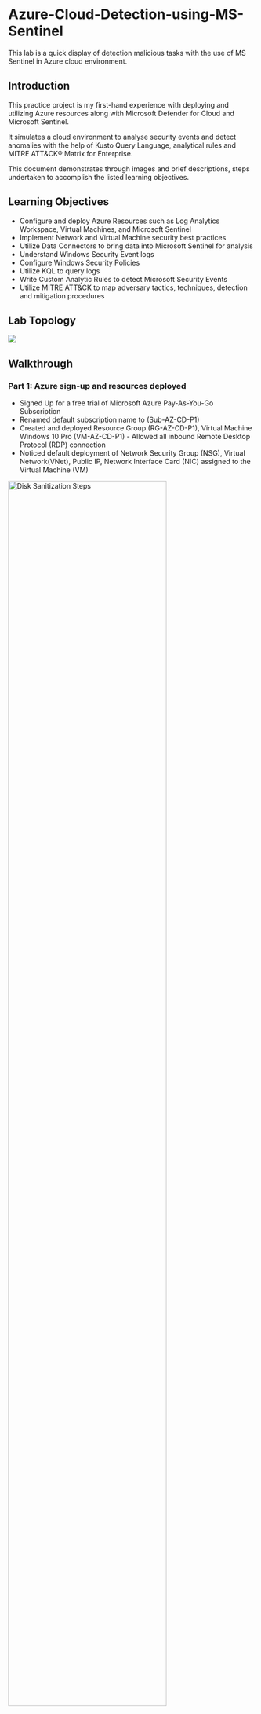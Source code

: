 # Azure-Cloud-Detection-using-MS-Sentinel
This lab is a quick display of detection malicious tasks with the use of MS Sentinel in Azure cloud environment.
<h2>Introduction</h2>

This practice project is my first-hand experience with deploying and utilizing Azure resources along with Microsoft Defender for Cloud and Microsoft Sentinel.

It simulates a cloud environment to analyse security events and detect anomalies with the help of Kusto Query Language, analytical rules and MITRE ATT&CK® Matrix for Enterprise.

This document demonstrates through images and brief descriptions, steps undertaken to accomplish the listed learning objectives. 
<br />


<h2>Learning Objectives</h2>

- Configure and deploy Azure Resources such as Log Analytics Workspace, Virtual Machines, and Microsoft Sentinel
- Implement Network and Virtual Machine security best practices
- Utilize Data Connectors to bring data into Microsoft Sentinel for analysis
- Understand Windows Security Event logs
- Configure Windows Security Policies
- Utilize KQL to query logs
- Write Custom Analytic Rules to detect Microsoft Security Events
- Utilize MITRE ATT&CK to map adversary tactics, techniques, detection and mitigation procedures


<h2>Lab Topology</h2>
<img src="Snapshots/Topology.PNG"/>

<h2>Walkthrough</h2>

<h3>Part 1: Azure sign-up and resources deployed</h3>

 - Signed Up for a free trial of Microsoft Azure Pay-As-You-Go Subscription
 - Renamed default subscription name to (Sub-AZ-CD-P1)
 - Created and deployed Resource Group (RG-AZ-CD-P1), Virtual Machine Windows 10 Pro (VM-AZ-CD-P1) - Allowed all inbound Remote Desktop Protocol (RDP) connection
 - Noticed default deployment of Network Security Group (NSG), Virtual Network(VNet), Public IP, Network Interface Card (NIC) assigned to the Virtual Machine (VM)

<img src="Snapshots/Window sign up and resources.png" height="80%" width="80%" alt="Disk Sanitization Steps" />
<h3>Part 2: Microsoft Defender for Cloud’s Just-In-Time (JIT) VM Access</h3>

 - In the VM > Network tab, besides the default inbound rules, the allowed RDP (default port 3389) inbound connection during VM configuration is dangerous as it is susceptible to brute-force or password spray attack
 - Thus, I locked down the RDP connection via JIT Access in Microsoft Defender for Cloud by enabling the enhanced security plan
 - Microsoft Defender for Cloud > Environment Settings > Enable All > Save

<img src="Snapshots/JIT not conf on VM.png" height="80%" width="80%" alt="Disk Sanitization Steps"/>

 - Next, selected VM > Connect > Enable JIT Access, to enable JIT Access to the VM and block any inbound RDP traffic to it
 - Resulting in VM > Networking > JIT Priority (Any-VM = Deny)
 - To connect to the VM from only my PC, I requested access via VM > Connect > MyIP (auto-detected) > Request Access
 
<img src="Snapshots/JIT conf on VM.png" height="80%" width="80%" alt="Disk Sanitization Steps"/>
<img src="Snapshots/JIT enabled with MY IP option.png" height="80%" width="80%" alt="Disk Sanitization Steps"/>

 - Resulting in approved access, VM > Networking > JIT Priority (MyIP-VM = Allow)
 - The access was granted as I am the default Global Admin for the Azure account
 
 
 <h3>Part 3: Log Analytics Workspace (LAW) and Microsoft Sentinel</h3>
 
 - Created LAW (LAW-AZ-CD-P1) to record all logs coming from the VM
 - Created Microsoft Sentinel and connect to LAW for real-time monitoring and analytics of security events

 - Microsoft Sentinel > Data Connectors > Windows Events via AMA > Data collection rule > RG-AZ-CD-P1 > All Security Events > Collect = Status Connected
 - The Data Connector helped collect all security events from the VM to stream it on Microsoft Sentinel
 
 <img src="Snapshots/Win data connector in sen.png" height="80%" width="80%" alt="Disk Sanitization Steps"/>

 <h3>Part 4: RDP and Event Viewer</h3>
 
 - Here, I remoted into the VM through my PC and viewed the VM’s Event Viewer to inspect the security logs’ properties
 - VM > Connect > MyIP
 - VM > Copy Public VM IP
 - PC > Remote Desktop Connection > Paste VM Public IP > Connect > Azure Admin Credentials > Yes > Connected
 - VM home page > Event Viewer > Windows Logs > Security > Event ID
 
 
 <h3>Part 5: Microsoft Sentinel’s in-built analytical rule template</h3>
 
 - I realised that if there were many data connectors connected to Microsoft Sentinel, it would be easier to view the log data in one place, and quickly query them using KQL in a customizable format
 - Microsoft Sentinel > Logs > KQL (Event ID 4624 + Project)
 
<img src="Snapshots/KQL query built-in rule.png" height="80%" width="80%" alt="Disk Sanitization Steps"/>
 
 - In order to only be alerted of certain events that might be meaningful to the environment, I made use of the pre-packaged Analytical Rule Template to generate an alert for investigating potential incidents and determine it to be either a true positive or false positive 
 <img src="Snapshots/FP or TP.webp" height="80%" width="80%" alt="Disk Sanitization Steps"/>

 - Microsoft Sentinel > Configure Analytics > Rule Templates > Excessive Windows Logon Failure > Create Rule
 - Also, chose the tactic based on MITRE ATT&CK framework (Credential Access) and Severity (Low)
 
<img src="Snapshots/KQL query built-in rule analytics.png" height="80%" width="80%" alt="Disk Sanitization Steps"/>

<img src="Snapshots/Rule for excessive login enabled.png" height="80%" width="80%" alt="Disk Sanitization Steps"/>

 <h3>Part 6: Local Security Policy, Scheduled Task and Event Viewer</h3>
 
 - First, I configured the Other Object Access Event in the Local Security Policy of the VM as it is not logged by default in the Event Viewer
 - Audit Other Object Access Events - This policy setting allows you to audit events generated by the management of task scheduler jobs
 - VM Windows Start > Local Security Policy > Advanced Audit Policy Configuration > Object Access > Audit Other Object Access Events > Configure both Success+Failure > OK
 
 <img src="Snapshots/Local security policy audit policy.png" height="80%" width="80%" alt="Disk Sanitization Steps"/>

 - Next, I created a new task to trigger on schedule which launched the Internet Explorer browser in action every time the task runs
 - VM home page > Task Scheduler > Create Task (Trigger+Action) = Open Internet Explorer browser
 
<img src="Snapshots/Task scheduler fr 1 st time.png" height="80%" width="80%" alt="Disk Sanitization Steps"/>
<img src="Snapshots/Task scheduler fr 1 st time with action.png" height="80%" width="80%" alt="Disk Sanitization Steps"/>
 
 - The Event Viewer immediately lists the new scheduled task with Event ID 4698 and the update to the same with Event ID 4702 
 - VM home page > Event Viewer > Event ID 4698 (Other Object Access Events)
 
 <img src="Snapshots/after task sch event ID changed to 4702.png" height="80%" width="80%" alt="Disk Sanitization Steps"/>

<h3>Part 7: Microsoft Sentinel’s custom analytical rule template</h3>

 - The same events can be found in Microsoft Sentinel’s log tab, be queried by KQL to analyse event data for investigation, and project only the most relevent columns
 - Microsoft Sentinel > Logs > KQL (Event ID 4698 + event data + project)
 
 <img src="Snapshots/P7 1.png" height="80%" width="80%" alt="Disk Sanitization Steps"/>

 - In addition, organized the event data with KQL to yield relevant information 
 - This KQL query was later fed into the upcoming custom analytical rule for investigation

 <img src="Snapshots/P7 2.png" height="80%" width="80%" alt="Disk Sanitization Steps"/>

 - I wanted Microsoft Sentinel to alert me of such a potential incident directly, so I configured a custom analytical rule template to do the needful
 - The rule states that an alert will fire when a scheduled task is created in a VM
 - With MITRE ATT&CK framework, I mapped the tactic to be Persistence and technique to be T1053-Scheduled Task/Job

<img src="Snapshots/Mitre Attack Schedule Task.webp" height="80%" width="80%" alt="Disk Sanitization Steps"/>
<img src="Snapshots/P7 3.png" height="80%" width="80%" alt="Disk Sanitization Steps"/>

 - Microsoft Sentinel > Configure Analytics > Custom Rule Template > Sen-analytics-custom-rule-AZ-CD-P1 > Create Rule
 - The Entity Mapping options were selected based on the essential information that will be helpful to jumpstart the investigation process. Also, the query schedule was set to run every 5 minutes

<img src="Snapshots/P7 4.png" height="80%" width="80%" alt="Disk Sanitization Steps"/>

 - Again, I created a new task scheduled to run and launch the Internet Explorer browser
 - VM home page > Task Scheduler > Create Task (Trigger+Action) = Open Internet Explorer browser
 - As expected, the event was reported in the Event Viewer
 
 <img src="Snapshots/P7 5 task scheduler 2nd time.png" height="80%" width="80%" alt="Disk Sanitization Steps"/>
 <img src="Snapshots/P7 6 task scheduler 2nd time in event log.png" height="80%" width="80%" alt="Disk Sanitization Steps"/>

<h3>Part 8: Active Incident, Investigation and Remediation</h3>

 - More interestingly, the custom analytical rule worked as an Active Incident was recorded in Microsoft Sentinel
 - Microsoft Sentinel > Incidents > Investigate Details > Resolve+Close

<img src="Snapshots/P7 6 task scheduler 2nd time in sen.png" height="80%" width="80%" alt="Disk Sanitization Steps"/>
<img src="Snapshots/Sen incident detected.png" height="80%" width="80%" alt="Disk Sanitization Steps"/>
<img src="Snapshots/P8 1 Sen incident detected.png" height="80%" width="80%" alt="Disk Sanitization Steps"/>
<img src="Snapshots/P8 2 sen more detailed abotu incdent.png" height="80%" width="80%" alt="Disk Sanitization Steps"/>
<img src="Snapshots/P8 3 inevstigate sen incident.png" height="80%" width="80%" alt="Disk Sanitization Steps"/>
<img src="Snapshots/P8 4 close+review incident in sen.png" height="80%" width="80%" alt="Disk Sanitization Steps"/>


<h3>Part 9: Conclusions</h3>

 - The scheduled task, in this case, was non-malicious as it only opens a benign Internet Explorer. Thus, the incident is deemed false positive and the case is closed
 - Alternatively if it was malicious, an automated Playbook that uses Azure Logic Apps could be added to the custom rule in Microsoft Sentinel and help with an appropriate response to such incidents
 
<h3>Part 10: MITRE ATT&CK’s Detection and Mitigation</h3>

 - Referencing the MITRE ATT&CK framework Detection indicators, the Event ID 4698 should be monitored for scheduled tasks that facilitate initial or recurring potentially malicious code execution
 - Also, the suggested Mitigation recommended, that User Account Privileges should be limited to only authorise admins to create scheduled tasks on remote systems
 
 <img src="Snapshots/Mitre Attack.webp" height="80%" width="80%" alt="Disk Sanitization Steps"/>

<h2>References</h2>

 - Incident Response process from identification to remediation.
 - Just-in-Time (JIT) Access to secure VM management ports
 - Microsoft Sentinel Incident Response 
 - Local Security Policy
 - Schedule Task/Job to trigger malicious applications
 - MITRE ATT&CK® Matrix for Enterprise
 
 <h1>-THE END-</h1>
